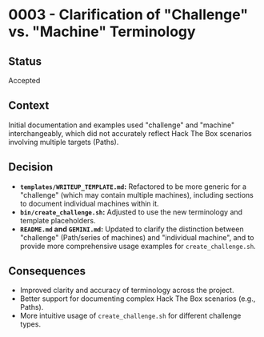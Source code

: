 # 0003 - Clarification of "Challenge" vs. "Machine" Terminology

## Status
Accepted

## Context
Initial documentation and examples used "challenge" and "machine" interchangeably, which did not accurately reflect Hack The Box scenarios involving multiple targets (Paths).

## Decision
- **`templates/WRITEUP_TEMPLATE.md`:** Refactored to be more generic for a "challenge" (which may contain multiple machines), including sections to document individual machines within it.
- **`bin/create_challenge.sh`:** Adjusted to use the new terminology and template placeholders.
- **`README.md` and `GEMINI.md`:** Updated to clarify the distinction between "challenge" (Path/series of machines) and "individual machine", and to provide more comprehensive usage examples for `create_challenge.sh`.

## Consequences
- Improved clarity and accuracy of terminology across the project.
- Better support for documenting complex Hack The Box scenarios (e.g., Paths).
- More intuitive usage of `create_challenge.sh` for different challenge types.
